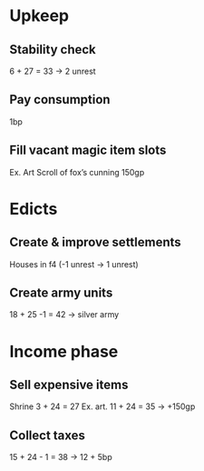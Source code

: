 # Upkeep
## Stability check
6 + 27 = 33 → 2 unrest
## Pay consumption
1bp
## Fill vacant magic item slots
Ex. Art Scroll of fox’s cunning 150gp
# Edicts
## Create & improve settlements
Houses in f4 (-1 unrest → 1 unrest)
## Create army units
18 + 25 -1 = 42 → silver army
# Income phase
## Sell expensive items
Shrine 3 + 24 = 27
Ex. art. 11 + 24 = 35 → +150gp
## Collect taxes
15 + 24 - 1 = 38 → 12 + 5bp